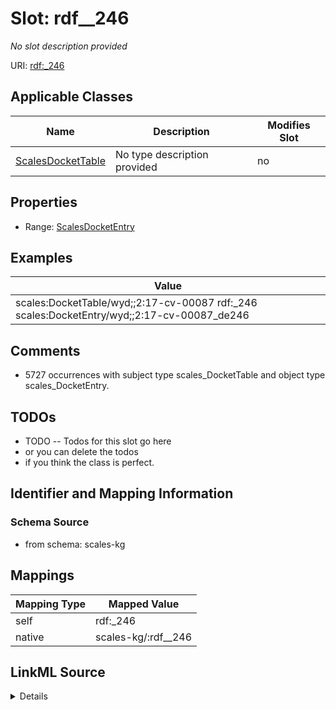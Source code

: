 

# Slot: rdf__246


_No slot description provided_





URI: [rdf:_246](http://www.w3.org/1999/02/22-rdf-syntax-ns#_246)



<!-- no inheritance hierarchy -->





## Applicable Classes

| Name | Description | Modifies Slot |
| --- | --- | --- |
| [ScalesDocketTable](../classes/ScalesDocketTable.md) | No type description provided |  no  |







## Properties

* Range: [ScalesDocketEntry](../classes/ScalesDocketEntry.md)






## Examples

| Value |
| --- |
| scales:DocketTable/wyd;;2:17-cv-00087 rdf:_246 scales:DocketEntry/wyd;;2:17-cv-00087_de246 |

## Comments

* 5727 occurrences with subject type scales_DocketTable and object type scales_DocketEntry.

## TODOs

* TODO -- Todos for this slot go here
* or you can delete the todos
* if you think the class is perfect.

## Identifier and Mapping Information







### Schema Source


* from schema: scales-kg




## Mappings

| Mapping Type | Mapped Value |
| ---  | ---  |
| self | rdf:_246 |
| native | scales-kg/:rdf__246 |




## LinkML Source

<details>
```yaml
name: rdf__246
description: No slot description provided
todos:
- TODO -- Todos for this slot go here
- or you can delete the todos
- if you think the class is perfect.
comments:
- 5727 occurrences with subject type scales_DocketTable and object type scales_DocketEntry.
examples:
- value: scales:DocketTable/wyd;;2:17-cv-00087 rdf:_246 scales:DocketEntry/wyd;;2:17-cv-00087_de246
from_schema: scales-kg
rank: 1000
slot_uri: rdf:_246
alias: rdf__246
domain_of:
- scales_DocketTable
range: scales_DocketEntry

```
</details>